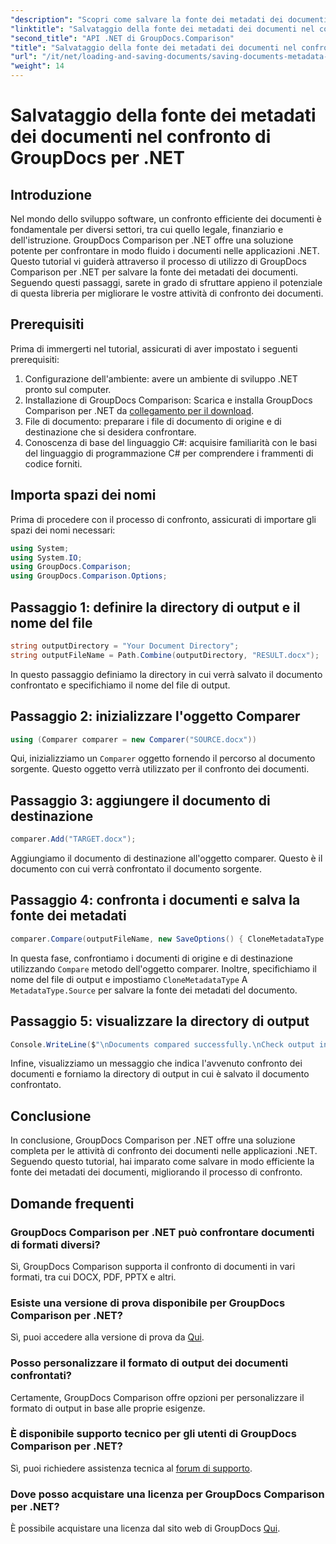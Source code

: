 ```yaml
---
"description": "Scopri come salvare la fonte dei metadati dei documenti utilizzando GroupDocs Comparison per .NET. Segui la nostra guida passo passo per un confronto fluido dei documenti nel tuo ambiente .NET."
"linktitle": "Salvataggio della fonte dei metadati dei documenti nel confronto di GroupDocs per .NET"
"second_title": "API .NET di GroupDocs.Comparison"
"title": "Salvataggio della fonte dei metadati dei documenti nel confronto di GroupDocs per .NET"
"url": "/it/net/loading-and-saving-documents/saving-documents-metadata-source/"
"weight": 14
---
```


# Salvataggio della fonte dei metadati dei documenti nel confronto di GroupDocs per .NET

## Introduzione
Nel mondo dello sviluppo software, un confronto efficiente dei documenti è fondamentale per diversi settori, tra cui quello legale, finanziario e dell'istruzione. GroupDocs Comparison per .NET offre una soluzione potente per confrontare in modo fluido i documenti nelle applicazioni .NET. Questo tutorial vi guiderà attraverso il processo di utilizzo di GroupDocs Comparison per .NET per salvare la fonte dei metadati dei documenti. Seguendo questi passaggi, sarete in grado di sfruttare appieno il potenziale di questa libreria per migliorare le vostre attività di confronto dei documenti.
## Prerequisiti
Prima di immergerti nel tutorial, assicurati di aver impostato i seguenti prerequisiti:
1. Configurazione dell'ambiente: avere un ambiente di sviluppo .NET pronto sul computer.
2. Installazione di GroupDocs Comparison: Scarica e installa GroupDocs Comparison per .NET da [collegamento per il download](https://releases.groupdocs.com/comparison/net/).
3. File di documento: preparare i file di documento di origine e di destinazione che si desidera confrontare.
4. Conoscenza di base del linguaggio C#: acquisire familiarità con le basi del linguaggio di programmazione C# per comprendere i frammenti di codice forniti.

## Importa spazi dei nomi
Prima di procedere con il processo di confronto, assicurati di importare gli spazi dei nomi necessari:
```csharp
using System;
using System.IO;
using GroupDocs.Comparison;
using GroupDocs.Comparison.Options;
```

## Passaggio 1: definire la directory di output e il nome del file
```csharp
string outputDirectory = "Your Document Directory";
string outputFileName = Path.Combine(outputDirectory, "RESULT.docx");
```
In questo passaggio definiamo la directory in cui verrà salvato il documento confrontato e specifichiamo il nome del file di output.
## Passaggio 2: inizializzare l'oggetto Comparer
```csharp
using (Comparer comparer = new Comparer("SOURCE.docx"))
```
Qui, inizializziamo un `Comparer` oggetto fornendo il percorso al documento sorgente. Questo oggetto verrà utilizzato per il confronto dei documenti.
## Passaggio 3: aggiungere il documento di destinazione
```csharp
comparer.Add("TARGET.docx");
```
Aggiungiamo il documento di destinazione all'oggetto comparer. Questo è il documento con cui verrà confrontato il documento sorgente.
## Passaggio 4: confronta i documenti e salva la fonte dei metadati
```csharp
comparer.Compare(outputFileName, new SaveOptions() { CloneMetadataType = MetadataType.Source });
```
In questa fase, confrontiamo i documenti di origine e di destinazione utilizzando `Compare` metodo dell'oggetto comparer. Inoltre, specifichiamo il nome del file di output e impostiamo `CloneMetadataType` A `MetadataType.Source` per salvare la fonte dei metadati del documento.
## Passaggio 5: visualizzare la directory di output
```csharp
Console.WriteLine($"\nDocuments compared successfully.\nCheck output in {outputDirectory}.");
```
Infine, visualizziamo un messaggio che indica l'avvenuto confronto dei documenti e forniamo la directory di output in cui è salvato il documento confrontato.

## Conclusione
In conclusione, GroupDocs Comparison per .NET offre una soluzione completa per le attività di confronto dei documenti nelle applicazioni .NET. Seguendo questo tutorial, hai imparato come salvare in modo efficiente la fonte dei metadati dei documenti, migliorando il processo di confronto.
## Domande frequenti
### GroupDocs Comparison per .NET può confrontare documenti di formati diversi?
Sì, GroupDocs Comparison supporta il confronto di documenti in vari formati, tra cui DOCX, PDF, PPTX e altri.
### Esiste una versione di prova disponibile per GroupDocs Comparison per .NET?
Sì, puoi accedere alla versione di prova da [Qui](https://releases.groupdocs.com/).
### Posso personalizzare il formato di output dei documenti confrontati?
Certamente, GroupDocs Comparison offre opzioni per personalizzare il formato di output in base alle proprie esigenze.
### È disponibile supporto tecnico per gli utenti di GroupDocs Comparison per .NET?
Sì, puoi richiedere assistenza tecnica al [forum di supporto](https://forum.groupdocs.com/c/comparison/12).
### Dove posso acquistare una licenza per GroupDocs Comparison per .NET?
È possibile acquistare una licenza dal sito web di GroupDocs [Qui](https://purchase.groupdocs.com/buy).